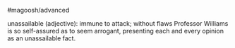 #magoosh/advanced

unassailable (adjective): immune to attack; without flaws 
Professor Williams is so self-assured as to seem arrogant, presenting each and every opinion as an 
unassailable fact. 
